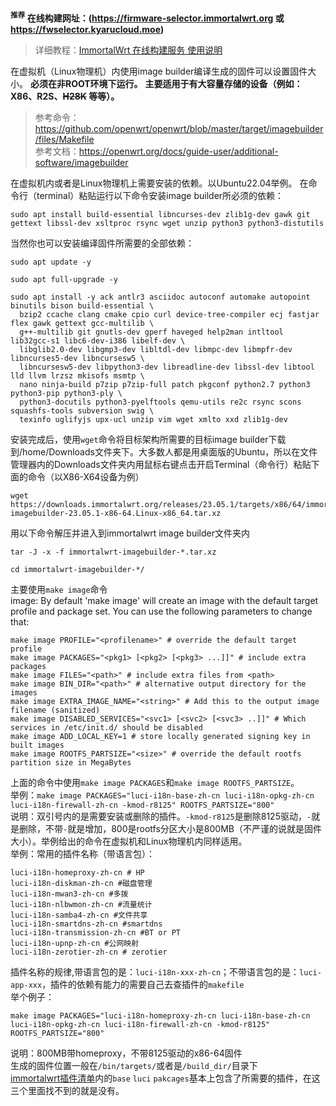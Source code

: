 **<sup>推荐</sup> 在线构建网址：(https://firmware-selector.immortalwrt.org 或 https://fwselector.kyarucloud.moe)**
> 详细教程：[ImmortalWrt 在线构建服务 使用说明](https://github.com/1715173329/blog/issues/9)

在虚拟机（Linux物理机）内使用image builder编译生成的固件可以设置固件大小。 **必须在非ROOT环境下运行。** **主要适用于有大容量存储的设备（例如：X86、R2S、~~H28K~~ 等等）。** 
>参考命令：https://github.com/openwrt/openwrt/blob/master/target/imagebuilder/files/Makefile \
>参考文档：https://openwrt.org/docs/guide-user/additional-software/imagebuilder

在虚拟机内或者是Linux物理机上需要安装的依赖。以Ubuntu22.04举例。
在命令行（terminal）粘贴运行以下命令安装image builder所必须的依赖：
```
sudo apt install build-essential libncurses-dev zlib1g-dev gawk git gettext libssl-dev xsltproc rsync wget unzip python3 python3-distutils
```
当然你也可以安装编译固件所需要的全部依赖：
```
sudo apt update -y
```
```
sudo apt full-upgrade -y
```
```
sudo apt install -y ack antlr3 asciidoc autoconf automake autopoint binutils bison build-essential \
  bzip2 ccache clang cmake cpio curl device-tree-compiler ecj fastjar flex gawk gettext gcc-multilib \
  g++-multilib git gnutls-dev gperf haveged help2man intltool lib32gcc-s1 libc6-dev-i386 libelf-dev \
  libglib2.0-dev libgmp3-dev libltdl-dev libmpc-dev libmpfr-dev libncurses5-dev libncursesw5 \
  libncursesw5-dev libpython3-dev libreadline-dev libssl-dev libtool lld llvm lrzsz mkisofs msmtp \
  nano ninja-build p7zip p7zip-full patch pkgconf python2.7 python3 python3-pip python3-ply \
  python3-docutils python3-pyelftools qemu-utils re2c rsync scons squashfs-tools subversion swig \
  texinfo uglifyjs upx-ucl unzip vim wget xmlto xxd zlib1g-dev
```
安装完成后，使用`wget`命令将目标架构所需要的目标image builder下载到/home/Downloads文件夹下。大多数人都是用桌面版的Ubuntu，所以在文件管理器内的Downloads文件夹内用鼠标右键点击开启Terminal（命令行）粘贴下面的命令（以X86-X64设备为例）
```
wget https://downloads.immortalwrt.org/releases/23.05.1/targets/x86/64/immortalwrt-imagebuilder-23.05.1-x86-64.Linux-x86_64.tar.xz
```
用以下命令解压并进入到immortalwrt image builder文件夹内
```
tar -J -x -f immortalwrt-imagebuilder-*.tar.xz
```
```
cd immortalwrt-imagebuilder-*/
```

主要使用`make image`命令\
image:
	By default 'make image' will create an image with the default
	target profile and package set. You can use the following parameters
	to change that:
 
	make image PROFILE="<profilename>" # override the default target profile
	make image PACKAGES="<pkg1> [<pkg2> [<pkg3> ...]]" # include extra packages
	make image FILES="<path>" # include extra files from <path>
	make image BIN_DIR="<path>" # alternative output directory for the images
	make image EXTRA_IMAGE_NAME="<string>" # Add this to the output image filename (sanitized)
	make image DISABLED_SERVICES="<svc1> [<svc2> [<svc3> ..]]" # Which services in /etc/init.d/ should be disabled
	make image ADD_LOCAL_KEY=1 # store locally generated signing key in built images
	make image ROOTFS_PARTSIZE="<size>" # override the default rootfs partition size in MegaBytes
上面的命令中使用`make image PACKAGES`和`make image ROOTFS_PARTSIZE`。\
举例：`make image PACKAGES="luci-i18n-base-zh-cn luci-i18n-opkg-zh-cn luci-i18n-firewall-zh-cn -kmod-r8125" ROOTFS_PARTSIZE="800"` \
说明：双引号内的是需要安装或删除的插件。`-kmod-r8125`是删除8125驱动，`-`就是删除，不带`-`就是增加，800是rootfs分区大小是800MB（不严谨的说就是固件大小）。举例给出的命令在虚拟机和Linux物理机内同样适用。\
举例：常用的插件名称（带语言包）：
```
luci-i18n-homeproxy-zh-cn # HP
luci-i18n-diskman-zh-cn #磁盘管理
luci-i18n-mwan3-zh-cn #多拨
luci-i18n-nlbwmon-zh-cn #流量统计
luci-i18n-samba4-zh-cn #文件共享
luci-i18n-smartdns-zh-cn #smartdns
luci-i18n-transmission-zh-cn #BT or PT
luci-i18n-upnp-zh-cn #公网映射 
luci-i18n-zerotier-zh-cn # zerotier
```
插件名称的规律,带语言包的是：`luci-i18n-xxx-zh-cn`；不带语言包的是：`luci-app-xxx`，插件的依赖有能力的需要自己去查插件的`makefile`\
举个例子：
```
make image PACKAGES="luci-i18n-homeproxy-zh-cn luci-i18n-base-zh-cn luci-i18n-opkg-zh-cn luci-i18n-firewall-zh-cn -kmod-r8125" ROOTFS_PARTSIZE="800"
```
说明：800MB带homeproxy，不带8125驱动的x86-64固件\
生成的固件位置一般在`/bin/targets/`或者是`/build_dir/`目录下\
[immortalwrt插件清单](https://downloads.immortalwrt.org/releases/23.05.1/packages/x86_64/)内的`base` `luci` `pakcages`基本上包含了所需要的插件，在这三个里面找不到的就是没有。


